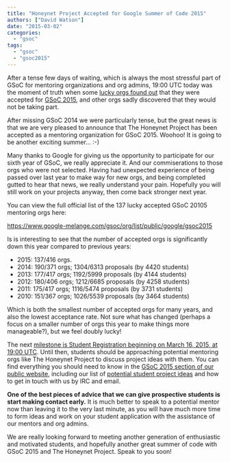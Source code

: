 ```yaml
---
title: "Honeynet Project Accepted for Google Summer of Code 2015"
authors: ["David Watson"]
date: "2015-03-02"
categories: 
  - "gsoc"
tags: 
  - "gsoc"
  - "gsoc2015"
---
```


After a tense few days of waiting, which is always the most stressful part of GSoC for mentoring organizations and org admins, 19:00 UTC today was the moment of truth when some [lucky orgs found out](http://google-opensource.blogspot.in/2015/03/mentoring-organizations-for-google.html "GSoC 2015 accepted orgs") that they were accepted for [GSoC 2015](https://www.google-melange.com/gsoc/homepage/google/gsoc2015 "GSoC 2015"), and other orgs sadly discovered that they would not be taking part.

After missing GSoC 2014 we were particularly tense, but the great news is that we are very pleased to announce that The Honeynet Project has been accepted as a mentoring organization for GSoC 2015. Woohoo! It is going to be another exciting summer... :-)

Many thanks to Google for giving us the opportunity to participate for our sixth year of GSoC, we really appreciate it. And our commiserations to those orgs who were not selected. Having had unexpected experience of being passed over last year to make way for new orgs, and being completed gutted to hear that news, we really understand your pain. Hopefully you will still work on your projects anyway, then come back stronger next year.

You can view the full official list of the 137 lucky accepted GSoC 20105 mentoring orgs here:

https://www.google-melange.com/gsoc/org/list/public/google/gsoc2015

Is is interesting to see that the number of accepted orgs is significantly down this year compared to previous years:

- 2015: 137/416 orgs.
- 2014: 190/371 orgs; 1304/6313 proposals (by 4420 students)
- 2013: 177/417 orgs; 1192/5999 proposals (by 4144 students)
- 2012: 180/406 orgs; 1212/6685 proposals (by 4258 students)
- 2011: 175/417 orgs; 1116/5474 proposals (by 3731 students)
- 2010: 151/367 orgs; 1026/5539 proposals (by 3464 students)

Which is both the smallest number of accepted orgs for many years, and also the lowest acceptance rate. Not sure what has changed (perhaps a focus on a smaller number of orgs this year to make things more manageable?), but we feel doubly lucky!

The next [milestone is Student Registration beginning on March 16, 2015, at 19:00 UTC](https://www.google-melange.com/gsoc/events/google/gsoc2015 "GSoC 2015 milestones"). Until then, students should be approaching potential mentoring orgs like The Honeynet Project to discuss project ideas with them. You can find everything you should need to know in the [GSoC 2015 section of our public website](/gsoc "GSoC 2015"), including our list of [potential student project ideas](/gsoc/ideas "GSoC 2015 project ideas") and how to get in touch with us by IRC and email.

**One of the best pieces of advice that we can give prospective students is start making contact early.** It is much better to speak to a potential mentor now than leaving it to the very last minute, as you will have much more time to form ideas and work on your student application with the assistance of our mentors and org admins.

We are really looking forward to meeting another generation of enthusiastic and motivated students, and hopefully another great summer of code with GSoC 2015 and The Honeynet Project. Speak to you soon!

